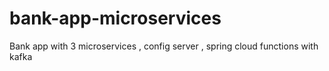 # bank-app-microservices
Bank app with 3 microservices , config server , spring cloud functions with kafka

